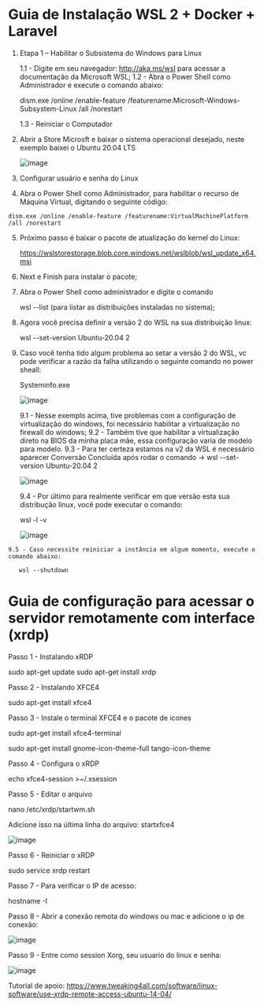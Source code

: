 # Guia de Instalação WSL 2 + Docker + Laravel

 1. Etapa 1 – Habilitar o Subsistema do Windows para Linux
 
    1.1 - Digite em seu navegador: http://aka.ms/wsl para acessar a documentação da Microsoft WSL;
    1.2 - Abra o Power Shell como Administrador e execute o comando abaixo:
    
    dism.exe /online /enable-feature /featurename:Microsoft-Windows-Subsystem-Linux /all /norestart
    
    1.3 - Reiniciar o Computador
    
 2. Abrir a Store Microsft e baixar o sistema operacional desejado, neste exemplo baixei o Ubuntu 20.04 LTS

    ![image](https://user-images.githubusercontent.com/14336962/114484803-3db2b180-9be1-11eb-9661-3d3c83a9b89c.png)
    
 3. Configurar usuário e senha do Linux

 4.  Abra o Power Shell como Administrador, para habilitar o recurso de Máquina Virtual, digitando o seguinte código:

    dism.exe /online /enable-feature /featurename:VirtualMachinePlatform /all /norestart
    
 5. Próximo passo é baixar o pacote de atualização do kernel do Linux:

    https://wslstorestorage.blob.core.windows.net/wslblob/wsl_update_x64.msi
    
 6. Next e Finish para instalar o pacote;
 7. Abra o Power Shell como administrador e digite o comando
    
    wsl --list (para listar as distribuições instaladas no sistema);
    
  8. Agora você precisa definir a versão 2 do WSL na sua distribuição linux:

     wsl --set-version Ubuntu-20.04 2
     
  9. Caso você tenha tido algum problema ao setar a versão 2 do WSL, vc pode verificar a razão da falha utilizando o seguinte comando no power sheall:

     Systeminfo.exe
     
     ![image](https://user-images.githubusercontent.com/14336962/114486362-1d382680-9be4-11eb-8bc8-ec3f591b308b.png)
     
     9.1 - Nesse exemplo acima, tive problemas com a configuração de virtualização do windows, foi necessário habilitar a virtualização no firewall do windows;
     9.2 - Também tive que habilitar a virtualização direto na BIOS da minha placa mãe, essa configuração varia de modelo para modelo.
     9.3 - Para ter certeza estamos na v2 da WSL é necessário aparecer Conversão Concluída após rodar o comando -> wsl --set-version Ubuntu-20.04 2

     ![image](https://user-images.githubusercontent.com/14336962/114487715-743efb00-9be6-11eb-8a04-1ca722967dcf.png)
     
     9.4 - Por último para realmente verificar em que versão esta sua distribução linux, você pode executar o comando:
      
       wsl -l -v
       
       ![image](https://user-images.githubusercontent.com/14336962/114487864-b1a38880-9be6-11eb-89ed-2d9446fd7374.png)
       
    9.5 - Caso necessite reiniciar a instância em algum momento, execute o comando abaixo:

       wsl --shutdown
       
 # Guia de configuração para acessar o servidor remotamente com interface (xrdp)
 
 Passo 1 - Instalando xRDP
 
 sudo apt-get update
 sudo apt-get install xrdp
 
 Passo 2 - Instalando XFCE4
 
 sudo apt-get install xfce4
 
 Passo 3 - Instale o terminal XFCE4 e o pacote de icones
 
 sudo apt-get install xfce4-terminal
 
 sudo apt-get install gnome-icon-theme-full tango-icon-theme
 
 Passo 4 - Configura o xRDP
 
 echo xfce4-session >~/.xsession
 
 Passo 5 - Editar o arquivo
 
 nano /etc/xrdp/startwm.sh
 
 Adicione isso na última linha do arquivo: startxfce4
 
 ![image](https://user-images.githubusercontent.com/14336962/114904344-24328500-9dee-11eb-9463-c7ce9275768b.png)

  Passo 6 - Reiniciar o xRDP
  
  sudo service xrdp restart
  
  Passo 7 - Para verificar o IP de acesso:
  
  hostname -I
  
  Passo 8 - Abrir a conexão remota do windows ou mac e adicione o ip de conexão:
  
  ![image](https://user-images.githubusercontent.com/14336962/114904974-ceaaa800-9dee-11eb-8442-92a83738ac30.png)

  Passo 9 - Entre como session Xorg, seu usuario do linux e senha:
  
  ![image](https://user-images.githubusercontent.com/14336962/114905190-0d406280-9def-11eb-9afc-334687b1529a.png)
  
  Tutorial de apoio: https://www.tweaking4all.com/software/linux-software/use-xrdp-remote-access-ubuntu-14-04/

